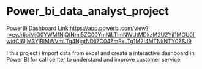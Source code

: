# Power_bi_data_analyst_project
PowerBi Dashboard Link:https://app.powerbi.com/view?r=eyJrIjoiMjQ0YWM1NjQtNmI5ZC00YmNjLTlmNWUtMDkzM2U2YjI1MGU0IiwidCI6IjM3YjRlMWVmLTg4NjgtNDliZC04ZmExLTg1M2I4MTNkNTY0ZSJ9

I this project i import data from excel and create a interactive dashboard in Power BI for call center to understand and improve customer service.
